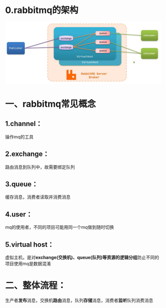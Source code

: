 # 0.rabbitmq的架构
![alt text](../img/rabbitmq的消息通信模型.png)

# 一、rabbitmq常见概念

## 1.channel：
操作mq的工具
## 2.exchange：
路由消息到队列中，故需要绑定队列
## 3.queue： 
缓存消息，消费者读取并消费消息
## 4.user：
mq的使用者，不同的项目可能用同一个mq做到随时切换
## 5.virtual host：
虚拟主机，是对**exchange(交换机)、queue(队列)等资源的逻辑分组**防止不同的项目使用mq是数据混淆


# 二、整体流程：
生产者**发布**消息，交换机**路由**消息，队列**存储**消息，消费者**监听**队列消费消息